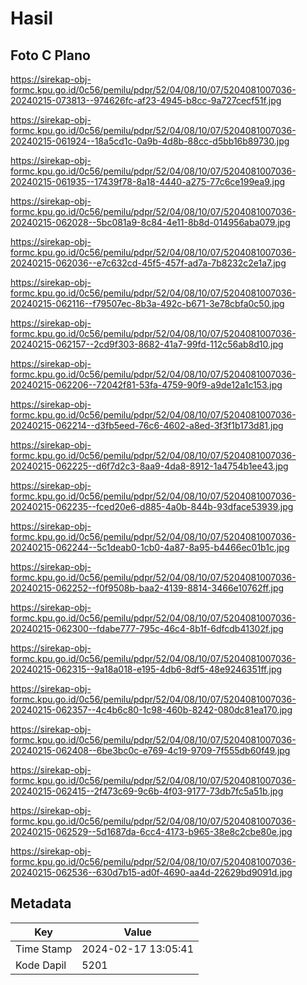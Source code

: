 # Hasil

## Foto C Plano

https://sirekap-obj-formc.kpu.go.id/0c56/pemilu/pdpr/52/04/08/10/07/5204081007036-20240215-073813--974626fc-af23-4945-b8cc-9a727cecf51f.jpg

https://sirekap-obj-formc.kpu.go.id/0c56/pemilu/pdpr/52/04/08/10/07/5204081007036-20240215-061924--18a5cd1c-0a9b-4d8b-88cc-d5bb16b89730.jpg

https://sirekap-obj-formc.kpu.go.id/0c56/pemilu/pdpr/52/04/08/10/07/5204081007036-20240215-061935--17439f78-8a18-4440-a275-77c6ce199ea9.jpg

https://sirekap-obj-formc.kpu.go.id/0c56/pemilu/pdpr/52/04/08/10/07/5204081007036-20240215-062028--5bc081a9-8c84-4e11-8b8d-014956aba079.jpg

https://sirekap-obj-formc.kpu.go.id/0c56/pemilu/pdpr/52/04/08/10/07/5204081007036-20240215-062036--e7c632cd-45f5-457f-ad7a-7b8232c2e1a7.jpg

https://sirekap-obj-formc.kpu.go.id/0c56/pemilu/pdpr/52/04/08/10/07/5204081007036-20240215-062116--f79507ec-8b3a-492c-b671-3e78cbfa0c50.jpg

https://sirekap-obj-formc.kpu.go.id/0c56/pemilu/pdpr/52/04/08/10/07/5204081007036-20240215-062157--2cd9f303-8682-41a7-99fd-112c56ab8d10.jpg

https://sirekap-obj-formc.kpu.go.id/0c56/pemilu/pdpr/52/04/08/10/07/5204081007036-20240215-062206--72042f81-53fa-4759-90f9-a9de12a1c153.jpg

https://sirekap-obj-formc.kpu.go.id/0c56/pemilu/pdpr/52/04/08/10/07/5204081007036-20240215-062214--d3fb5eed-76c6-4602-a8ed-3f3f1b173d81.jpg

https://sirekap-obj-formc.kpu.go.id/0c56/pemilu/pdpr/52/04/08/10/07/5204081007036-20240215-062225--d6f7d2c3-8aa9-4da8-8912-1a4754b1ee43.jpg

https://sirekap-obj-formc.kpu.go.id/0c56/pemilu/pdpr/52/04/08/10/07/5204081007036-20240215-062235--fced20e6-d885-4a0b-844b-93dface53939.jpg

https://sirekap-obj-formc.kpu.go.id/0c56/pemilu/pdpr/52/04/08/10/07/5204081007036-20240215-062244--5c1deab0-1cb0-4a87-8a95-b4466ec01b1c.jpg

https://sirekap-obj-formc.kpu.go.id/0c56/pemilu/pdpr/52/04/08/10/07/5204081007036-20240215-062252--f0f9508b-baa2-4139-8814-3466e10762ff.jpg

https://sirekap-obj-formc.kpu.go.id/0c56/pemilu/pdpr/52/04/08/10/07/5204081007036-20240215-062300--fdabe777-795c-46c4-8b1f-6dfcdb41302f.jpg

https://sirekap-obj-formc.kpu.go.id/0c56/pemilu/pdpr/52/04/08/10/07/5204081007036-20240215-062315--9a18a018-e195-4db6-8df5-48e9246351ff.jpg

https://sirekap-obj-formc.kpu.go.id/0c56/pemilu/pdpr/52/04/08/10/07/5204081007036-20240215-062357--4c4b6c80-1c98-460b-8242-080dc81ea170.jpg

https://sirekap-obj-formc.kpu.go.id/0c56/pemilu/pdpr/52/04/08/10/07/5204081007036-20240215-062408--6be3bc0c-e769-4c19-9709-7f555db60f49.jpg

https://sirekap-obj-formc.kpu.go.id/0c56/pemilu/pdpr/52/04/08/10/07/5204081007036-20240215-062415--2f473c69-9c6b-4f03-9177-73db7fc5a51b.jpg

https://sirekap-obj-formc.kpu.go.id/0c56/pemilu/pdpr/52/04/08/10/07/5204081007036-20240215-062529--5d1687da-6cc4-4173-b965-38e8c2cbe80e.jpg

https://sirekap-obj-formc.kpu.go.id/0c56/pemilu/pdpr/52/04/08/10/07/5204081007036-20240215-062536--630d7b15-ad0f-4690-aa4d-22629bd9091d.jpg


## Metadata

| Key        | Value               |
| ---------- | ------------------- |
| Time Stamp | 2024-02-17 13:05:41 |
| Kode Dapil | 5201                |



